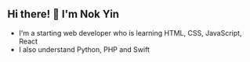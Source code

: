 ## Hi there! 👋 I'm Nok Yin

- I'm a starting web developer who is learning HTML, CSS, JavaScript, React
- I also understand Python, PHP and Swift
